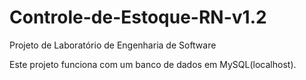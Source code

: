 # Controle-de-Estoque-RN-v1.2
Projeto de Laboratório de Engenharia de Software

Este projeto funciona com um banco de dados em MySQL(localhost).
